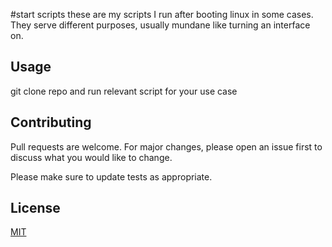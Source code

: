 #start scripts
these are my scripts I run after booting linux in some cases. They serve different purposes, usually mundane like turning an interface on.


## Usage
git clone repo and run relevant script for your use case

## Contributing
Pull requests are welcome. For major changes, please open an issue first to discuss what you would like to change.

Please make sure to update tests as appropriate.

## License
[MIT](https://choosealicense.com/licenses/mit/)
